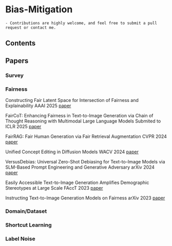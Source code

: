 # Bias-Mitigation


```
- Contributions are highly welcome, and feel free to submit a pull request or contact me.
```
## Contents


## Papers

### Survey
### Fairness
Constructing Fair Latent Space for Intersection of Fairness and Explainability AAAI 2025 [paper](https://ojs.aaai.org/index.php/AAAI/article/view/32436)

FairCoT: Enhancing Fairness in Text-to-Image Generation via Chain of Thought Reasoning with Multimodal Large Language Models Submited to ICLR 2025 [paper](https://openreview.net/forum?id=WGWoRZb0pT)

FairRAG: Fair Human Generation via Fair Retrieval Augmentation CVPR 2024 [paper](https://openaccess.thecvf.com/content/CVPR2024/papers/Shrestha_FairRAG_Fair_Human_Generation_via_Fair_Retrieval_Augmentation_CVPR_2024_paper.pdf)

Unified Concept Editing in Diffusion Models WACV 2024 [paper](https://arxiv.org/pdf/2308.14761)

VersusDebias: Universal Zero-Shot Debiasing for Text-to-Image Models via SLM-Based Prompt Engineering and Generative Adversary arXiv 2024 [paper](https://arxiv.org/pdf/2407.19524)

Easily Accessible Text-to-Image Generation Amplifies Demographic Stereotypes at Large Scale FAccT 2023 [paper](https://arxiv.org/pdf/2211.03759)

Instructing Text-to-Image Generation Models on Fairness arXiv 2023 [paper](https://arxiv.org/pdf/2302.10893)

### Domain/Dataset
### Shortcut Learning
### Label Noise
